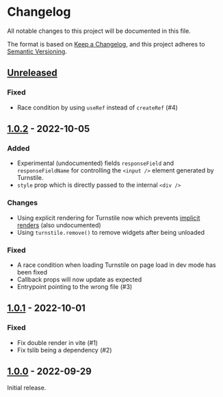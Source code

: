 # Changelog

All notable changes to this project will be documented in this file.

The format is based on [Keep a Changelog](https://keepachangelog.com/en/1.0.0/),
and this project adheres to [Semantic Versioning](https://semver.org/spec/v2.0.0.html).

## [Unreleased]

### Fixed

- Race condition by using `useRef` instead of `createRef` (#4)

## [1.0.2] - 2022-10-05

### Added

- Experimental (undocumented) fields `responseField` and `responseFieldName` for controlling the `<input />` element generated by Turnstile.
- `style` prop which is directly passed to the internal `<div />`

### Changes

- Using explicit rendering for Turnstile now which prevents [implicit renders](https://developers.cloudflare.com/turnstile/get-started/client-side-rendering/#implicitly-render-the-turnstile-widget) (also undocumented)
- Using `turnstile.remove()` to remove widgets after being unloaded

### Fixed

- A race condition when loading Turnstile on page load in dev mode has been fixed
- Callback props will now update as expected
- Entrypoint pointing to the wrong file (#3)

## [1.0.1] - 2022-10-01

### Fixed

- Fix double render in vite (#1)
- Fix tslib being a dependency (#2)

## [1.0.0] - 2022-09-29

Initial release.

[unreleased]: https://github.com/Le0Developer/react-turnstile/compare/v1.0.2...HEAD
[1.0.2]: https://github.com/le0developer/react-turnstile/compare/v1.0.1...v1.0.2
[1.0.1]: https://github.com/le0developer/react-turnstile/compare/v1.0.0...v1.0.1
[1.0.0]: https://github.com/Le0Developer/react-turnstile/releases/tag/v1.0.0
